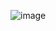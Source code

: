![image](https://github.com/kartikpavan/code-nexus/assets/81632171/68e59c55-ca85-4be6-887f-021d01075f86)
